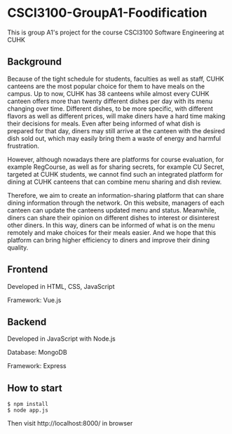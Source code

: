 # CSCI3100-GroupA1-Foodification

This is group A1's project for the course CSCI3100 Software Engineering at CUHK

## Background

Because of the tight schedule for students, faculties as well as staff, CUHK canteens are the most popular choice for them to have meals on the campus. Up to now, CUHK has 38 canteens while almost every CUHK canteen offers more than twenty different dishes per day with its menu changing over time. Different dishes, to be more specific, with different flavors as well as different prices, will make diners have a hard time making their decisions for meals. Even after being informed of what dish is prepared for that day, diners may still arrive at the canteen with the desired dish sold out, which may easily bring them a waste of energy and harmful frustration.

However, although nowadays there are platforms for course evaluation, for example RegCourse, as well as for sharing secrets, for example CU Secret, targeted at CUHK students, we cannot find such an integrated platform for dining at CUHK canteens that can combine menu sharing and dish review.

Therefore, we aim to create an information-sharing platform that can share dining information through the network. On this website, managers of each canteen can update the canteens updated menu and status. Meanwhile, diners can share their opinion on different dishes to interest or disinterest other diners. In this way, diners can be informed of what is on the menu remotely and make choices for their meals easier. And we hope that this platform can bring higher efficiency to diners and improve their dining quality.

## Frontend

Developed in HTML, CSS, JavaScript

Framework: Vue.js

## Backend

Developed in JavaScript with Node.js

Database: MongoDB

Framework: Express

## How to start

    $ npm install
    $ node app.js
    
Then visit http://localhost:8000/ in browser
